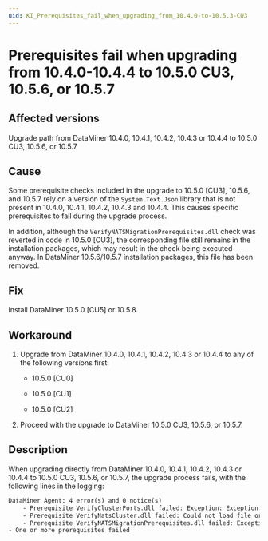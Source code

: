 ```yaml
---
uid: KI_Prerequisites_fail_when_upgrading_from_10.4.0-to-10.5.3-CU3
---
```


# Prerequisites fail when upgrading from 10.4.0-10.4.4 to 10.5.0 CU3, 10.5.6, or 10.5.7

## Affected versions

Upgrade path from DataMiner 10.4.0, 10.4.1, 10.4.2, 10.4.3 or 10.4.4 to 10.5.0 CU3, 10.5.6, or 10.5.7

## Cause

Some prerequisite checks included in the upgrade to 10.5.0 [CU3], 10.5.6, and 10.5.7 rely on a version of the `System.Text.Json` library that is not present in 10.4.0, 10.4.1, 10.4.2, 10.4.3 and 10.4.4. This causes specific prerequisites to fail during the upgrade process.

In addition, although the `VerifyNATSMigrationPrerequisites.dll` check was reverted in code in 10.5.0 [CU3], the corresponding file still remains in the installation packages, which may result in the check being executed anyway. In DataMiner 10.5.6/10.5.7 installation packages, this file has been removed.

## Fix

Install DataMiner 10.5.0 [CU5] or 10.5.8.

## Workaround

1. Upgrade from DataMiner 10.4.0, 10.4.1, 10.4.2, 10.4.3 or 10.4.4 to any of the following versions first:

   - 10.5.0 [CU0]

   - 10.5.0 [CU1]

   - 10.5.0 [CU2]

1. Proceed with the upgrade to DataMiner 10.5.0 CU3, 10.5.6, or 10.5.7.

## Description

When upgrading directly from DataMiner 10.4.0, 10.4.1, 10.4.2, 10.4.3 or 10.4.4 to 10.5.0 CU3, 10.5.6, or 10.5.7, the upgrade process fails, with the following lines in the logging:

```txt
DataMiner Agent: 4 error(s) and 0 notice(s)
    - Prerequisite VerifyClusterPorts.dll failed: Exception: Exception has been thrown by the target of an invocation.
    - Prerequisite VerifyNatsCluster.dll failed: Could not load file or assembly 'System.Text.Json, Version=9.0.0.1, Culture=neutral, PublicKeyToken=cc7b13ffcd2ddd51' or one of its dependencies. The located assembly's manifest definition does not match the assembly reference. (Exception from HRESULT: 0x80131040)
    - Prerequisite VerifyNATSMigrationPrerequisites.dll failed: Exception: This BPA cannot run on 10.4.0-CU4
- One or more prerequisites failed
```
